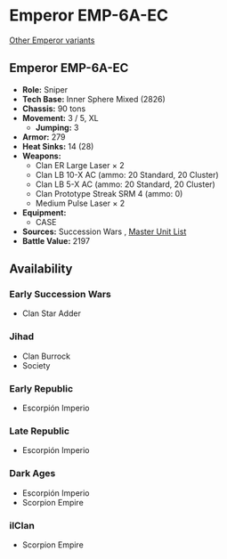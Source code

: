 # Emperor EMP-6A-EC 

[Other Emperor variants](../emperor.md) 

## Emperor EMP-6A-EC 

- **Role:** Sniper 
- **Tech Base:** Inner Sphere Mixed (2826) 
- **Chassis:** 90 tons 
- **Movement:** 3 / 5, XL 
  - **Jumping:** 3 
- **Armor:** 279 
- **Heat Sinks:** 14 (28) 
- **Weapons:** 
  - Clan ER Large Laser × 2 
  - Clan LB 10-X AC (ammo: 20 Standard, 20 Cluster) 
  - Clan LB 5-X AC (ammo: 20 Standard, 20 Cluster) 
  - Clan Prototype Streak SRM 4 (ammo: 0) 
  - Medium Pulse Laser × 2 
- **Equipment:** 
  - CASE 
- **Sources:** Succession Wars , [Master Unit List](http://masterunitlist.info/Unit/Details/7685) 
- **Battle Value:** 2197 

## Availability 

### Early Succession Wars 

- Clan Star Adder 

### Jihad 

- Clan Burrock 
- Society 

### Early Republic 

- Escorpión Imperio 

### Late Republic 

- Escorpión Imperio 

### Dark Ages 

- Escorpión Imperio 
- Scorpion Empire 

### ilClan 

- Scorpion Empire 

